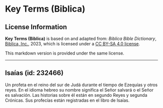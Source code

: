 # Key Terms (Biblica)

## License Information

**Key Terms (Biblica)** is based on and adapted from: _Biblica Bible Dictionary_, [Biblica, Inc.](https://www.biblica.com/), 2023, which is licensed under a [CC BY-SA 4.0 license](https://creativecommons.org/licenses/by-sa/4.0/legalcode.en).

This markdown version is provided under the same license.



--------------------------------

## Isaías (id: 232466)

Un profeta en el reino del sur de Judá durante el tiempo de Ezequías y otros reyes. En el idioma hebreo su nombre significa el Señor salvará o el Señor es salvación. Las historias sobre él están en segundo Reyes y segunda Crónicas. Sus profecías están registradas en el libro de Isaías.



